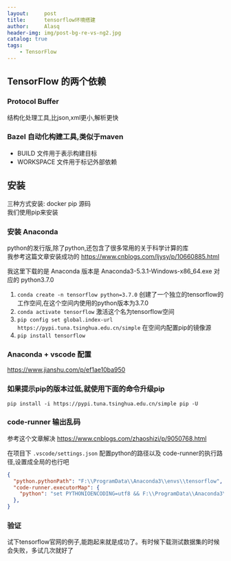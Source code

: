 ```yaml
---
layout:     post
title:      tensorflow环境搭建
author:     Alasq
header-img: img/post-bg-re-vs-ng2.jpg
catalog: true
tags:
    - TensorFlow
---
```

## TensorFlow 的两个依赖
### Protocol Buffer 
结构化处理工具,比json,xml更小,解析更快
### Bazel 自动化构建工具,类似于maven
- BUILD  文件用于表示构建目标
- WORKSPACE 文件用于标记外部依赖

## 安装
三种方式安装: docker  pip 源码  
我们使用pip来安装
### 安装 Anaconda
python的发行版,除了python,还包含了很多常用的关于科学计算的库  
我参考这篇文章安装成功的 https://www.cnblogs.com/ljysy/p/10660885.html

我这里下载的是 Anaconda 版本是 Anaconda3-5.3.1-Windows-x86_64.exe 对应的 python3.7.0

1. `conda create -n tensorflow python=3.7.0` 创建了一个独立的tensorflow的工作空间,在这个空间内使用的python版本为3.7.0
2. `conda activate tensorflow` 激活这个名为tensorflow空间
3. `pip config set global.index-url https://pypi.tuna.tsinghua.edu.cn/simple`  在空间内配置pip的镜像源
4. `pip install tensorflow`


### Anaconda + vscode 配置
https://www.jianshu.com/p/ef1ae10ba950

### 如果提示pip的版本过低,就使用下面的命令升级pip
`pip install -i https://pypi.tuna.tsinghua.edu.cn/simple pip -U`


### code-runner 输出乱码
参考这个文章解决  https://www.cnblogs.com/zhaoshizi/p/9050768.html  

在项目下 `.vscode/settings.json` 配置python的路径以及 code-runner的执行路径,设置成全局的也行吧
```json
{
  "python.pythonPath": "F:\\ProgramData\\Anaconda3\\envs\\tensorflow",
  "code-runner.executorMap": {
    "python": "set PYTHONIOENCODING=utf8 && F:\\ProgramData\\Anaconda3\\envs\\tensorflow\\python.exe",
  },
}
```

### 验证
试下tensorflow官网的例子,能跑起来就是成功了。有时候下载测试数据集的时候会失败，多试几次就好了